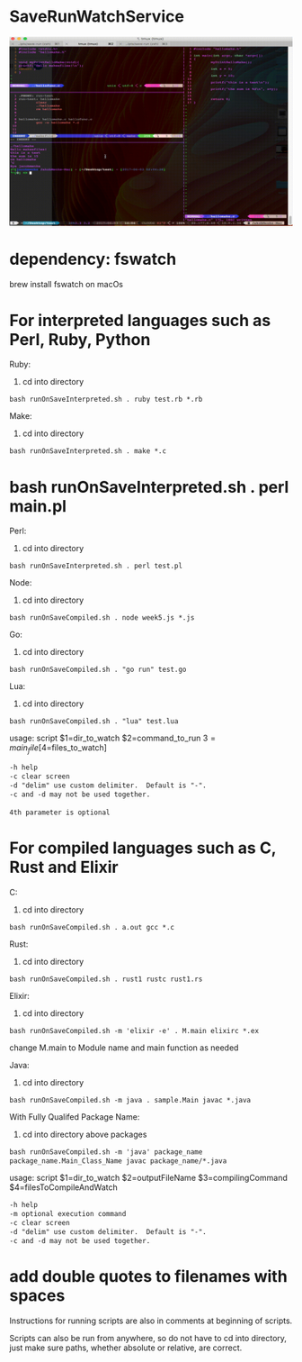 # SaveRunWatchService

![example run](/out.gif?raw=true) <!-- .element width=100%" -->

# dependency: fswatch

brew install fswatch on macOs


# For interpreted languages such as Perl, Ruby, Python
Ruby:
1. cd into directory
```
bash runOnSaveInterpreted.sh . ruby test.rb *.rb
```
Make:
1. cd into directory
```
bash runOnSaveInterpreted.sh . make *.c
```
# bash runOnSaveInterpreted.sh . perl main.pl





Perl:
1. cd into directory
```
bash runOnSaveInterpreted.sh . perl test.pl
```
Node:
1. cd into directory
```
bash runOnSaveCompiled.sh . node week5.js *.js
```
Go:
1. cd into directory
```
bash runOnSaveCompiled.sh . "go run" test.go
```
Lua:
1. cd into directory
```
bash runOnSaveCompiled.sh . "lua" test.lua
```
usage:
	script $1=dir_to_watch $2=command_to_run $3=main_file [$4=files_to_watch]

	-h help
	-c clear screen
	-d "delim" use custom delimiter.  Default is "-".
	-c and -d may not be used together.

	4th parameter is optional

# For compiled languages such as C, Rust and Elixir
C:
1. cd into directory
```
bash runOnSaveCompiled.sh . a.out gcc *.c
```
Rust:
1. cd into directory
```
bash runOnSaveCompiled.sh . rust1 rustc rust1.rs 
```
Elixir:
1. cd into directory
```
bash runOnSaveCompiled.sh -m 'elixir -e' . M.main elixirc *.ex 
```
change M.main to Module name and main function as needed

Java:
1. cd into directory
```
bash runOnSaveCompiled.sh -m java . sample.Main javac *.java 
```
With Fully Qualifed Package Name:
1. cd into directory above packages
```
bash runOnSaveCompiled.sh -m 'java' package_name package_name.Main_Class_Name javac package_name/*.java
```

usage:
	script $1=dir_to_watch $2=outputFileName $3=compilingCommand $4=filesToCompileAndWatch

	-h help
	-m optional execution command
	-c clear screen
	-d "delim" use custom delimiter.  Default is "-".
	-c and -d may not be used together.


# add double quotes to filenames with spaces

Instructions for running scripts are also in comments at beginning of scripts.

Scripts can also be run from anywhere, so do not have to cd into directory, just make sure paths, whether absolute or relative, are correct.


